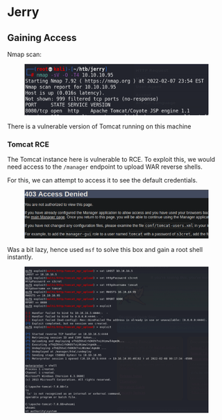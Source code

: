 # Jerry

## Gaining Access

Nmap scan:

<figure><img src="../../../.gitbook/assets/image (9) (5) (1) (1).png" alt=""><figcaption></figcaption></figure>

There is a vulnerable version of Tomcat running on this machine

### Tomcat RCE

The Tomcat instance here is vulnerable to RCE. To exploit this, we would need access to the `/manager` endpoint to upload WAR reverse shells.

For this, we can attempt to access it to see the default credentials.

<figure><img src="../../../.gitbook/assets/image (19) (1) (1) (2) (2).png" alt=""><figcaption></figcaption></figure>

Was a bit lazy, hence used `msf` to solve this box and gain a root shell instantly.

<figure><img src="../../../.gitbook/assets/image (21) (4) (1).png" alt=""><figcaption></figcaption></figure>

